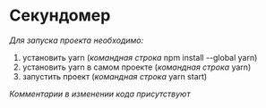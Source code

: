 # Секундомер  

_Для запуска проекта необходимо:_  

1. установить yarn (_командная строка_  npm install --global yarn)
2. установить yarn в самом проекте (_командная строка_ yarn)  
3. запустить проект (_командная строка_ yarn start)    

_Комментарии в изменении кода присутствуют_

